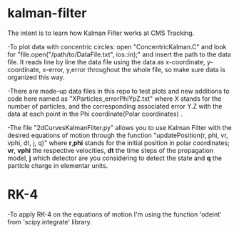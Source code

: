 # kalman-filter
The intent is to learn how Kalman Filter works at CMS Tracking.

-To plot data with concentric circles: open "ConcentricKalman.C" and look for "file.open("/path/to/DataFile.txt", ios::in);" and insert the path to the data file. 
It reads line by line the data file using the data as x-coordinate, y-coordinate, x-error, y,error throughout the whole file, so make sure data is organized this way.

-There are made-up data files in this repo to test plots and new additions to code here named as "XParticles_errorPhiYpZ.txt" where X stands for the number of particles, and the corresponding associated error Y.Z with the data at each point in the Phi coordinate(Polar coordinates) .

-The file "2dCurvesKalmanFilter.py" allows you to use Kalman Filter with the desired equations of motion through the function "updatePosition(r, phi, vr, vphi, dt, j, q)" where **r**,**phi** stands for the initial position in polar coordinates; **vr**, **vphi** the respective velocities, **dt** the time steps of the propagation model, **j** which detector are you considering to detect the state and **q** the particle charge in elementar units.

# RK-4
-To apply RK-4 on the equations of motion I'm using the function 'odeint' from 'scipy.integrate' library.
